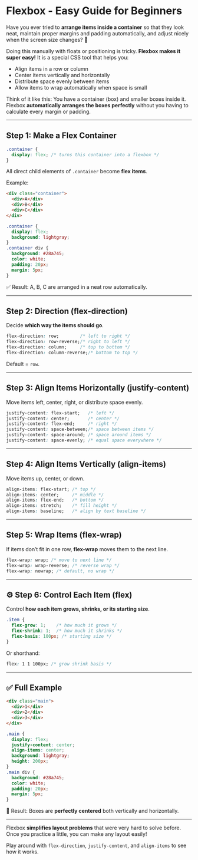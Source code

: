 # Flexbox - Easy Guide for Beginners

Have you ever tried to **arrange items inside a container** so that they look neat, maintain proper margins and padding automatically, and adjust nicely when the screen size changes? 🤔

Doing this manually with floats or positioning is tricky. **Flexbox makes it super easy!** It is a special CSS tool that helps you:

* Align items in a row or column
* Center items vertically and horizontally
* Distribute space evenly between items
* Allow items to wrap automatically when space is small

Think of it like this: You have a container (box) and smaller boxes inside it. Flexbox **automatically arranges the boxes perfectly** without you having to calculate every margin or padding.

---

## Step 1: Make a Flex Container

```css
.container {
  display: flex; /* turns this container into a flexbox */
}
```

All direct child elements of `.container` become **flex items**.

Example:

```html
<div class="container">
  <div>A</div>
  <div>B</div>
  <div>C</div>
</div>
```

```css
.container {
  display: flex;
  background: lightgray;
}
.container div {
  background: #28a745;
  color: white;
  padding: 20px;
  margin: 5px;
}
```

✅ Result: A, B, C are arranged in a neat row automatically.

---

## Step 2: Direction (flex-direction)

Decide **which way the items should go**.

```css
flex-direction: row;        /* left to right */
flex-direction: row-reverse;/* right to left */
flex-direction: column;     /* top to bottom */
flex-direction: column-reverse;/* bottom to top */
```

Default = `row`.

---

## Step 3: Align Items Horizontally (justify-content)

Move items left, center, right, or distribute space evenly.

```css
justify-content: flex-start;   /* left */
justify-content: center;       /* center */
justify-content: flex-end;     /* right */
justify-content: space-between;/* space between items */
justify-content: space-around; /* space around items */
justify-content: space-evenly; /* equal space everywhere */
```

---

## Step 4: Align Items Vertically (align-items)

Move items up, center, or down.

```css
align-items: flex-start; /* top */
align-items: center;     /* middle */
align-items: flex-end;   /* bottom */
align-items: stretch;    /* fill height */
align-items: baseline;   /* align by text baseline */
```

---

## Step 5: Wrap Items (flex-wrap)

If items don’t fit in one row, **flex-wrap** moves them to the next line.

```css
flex-wrap: wrap; /* move to next line */
flex-wrap: wrap-reverse; /* reverse wrap */
flex-wrap: nowrap; /* default, no wrap */
```

---

## ⚙️ Step 6: Control Each Item (flex)

Control **how each item grows, shrinks, or its starting size**.

```css
.item {
  flex-grow: 1;    /* how much it grows */
  flex-shrink: 1;  /* how much it shrinks */
  flex-basis: 100px; /* starting size */
}
```

Or shorthand:

```css
flex: 1 1 100px; /* grow shrink basis */
```

---

## ✅ Full Example

```html
<div class="main">
  <div>1</div>
  <div>2</div>
  <div>3</div>
</div>
```

```css
.main {
  display: flex;
  justify-content: center;
  align-items: center;
  background: lightgray;
  height: 200px;
}
.main div {
  background: #28a745;
  color: white;
  padding: 20px;
  margin: 5px;
}
```

🎯 Result: Boxes are **perfectly centered** both vertically and horizontally.

---

Flexbox **simplifies layout problems** that were very hard to solve before. Once you practice a little, you can make any layout easily!

Play around with `flex-direction`, `justify-content`, and `align-items` to see how it works.

